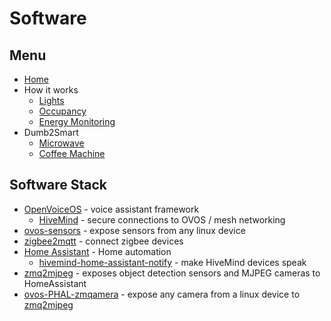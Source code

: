 # Software

## Menu

- [Home](../readme.md)
- How it works
  - [Lights](lights.md)
  - [Occupancy](occupancy.md)
  - [Energy Monitoring](energy.md)
- Dumb2Smart
  - [Microwave](../dumb2smart/microwave.md)
  - [Coffee Machine](../dumb2smart/coffee_machine.md)


## Software Stack

- [OpenVoiceOS](https://www.openvoiceos.org) - voice assistant framework
  - [HiveMind](https://jarbashivemind.github.io/HiveMind-community-docs) - secure connections to OVOS / mesh networking
- [ovos-sensors](https://github.com/OpenVoiceOS/ovos-PHAL-sensors) - expose sensors from any linux device
- [zigbee2mqtt](https://www.zigbee2mqtt.io/) - connect zigbee devices
- [Home Assistant](https://www.home-assistant.io) - Home automation
  - [hivemind-home-assistant-notify](https://jarbashivemind.github.io/HiveMind-community-docs/homeassistant/) - make HiveMind devices speak
- [zmq2mjpeg](https://github.com/OpenJarbas/zmq2mjpeg) - exposes object detection sensors and MJPEG cameras to HomeAssistant
- [ovos-PHAL-zmqamera](https://github.com/OpenVoiceOS/ovos-PHAL-zmqamera) - expose any camera from a linux device to [zmq2mjpeg](https://github.com/OpenJarbas/zmq2mjpeg) 
